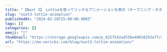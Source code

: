 ```yaml
---
title: "【Nuxt 3】 Lottieを使ってリッチなアニメーションを表示（オープニング・ボタンアニメーション）"
slug: "nuxt3-lottie-animation"
publishedAt: "2024-02-28T15:00:00.000Z"
tags: []
categories: []
emoji: "🐺"
thumbnail: "https://storage.googleapis.com/p_6227542ad33be40018293aff/2d3b740b-2694-4e87-acf0-17ae492c3509/nuxt3-lottie-animation.png"
url: "https://ma-vericks.com/blog/nuxt3-lottie-animation/"
---
```


